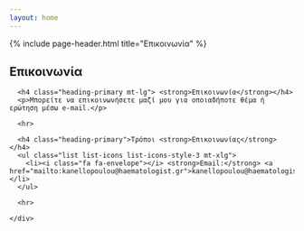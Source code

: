 ```yaml
---
layout: home
---
```


<div class="container">

  {% include page-header.html title="Επικοινωνία" %}

  <h2>Επικοινωνία</h2>
  <div class="row">
    <div class="col-md-6">
    </div>
    <div class="col-md-6">

      <h4 class="heading-primary mt-lg"> <strong>Επικοινωνία</strong></h4>
      <p>Μπορείτε να επικοινωνήσετε μαζί μου για οποιαδήποτε θέμα ή ερώτηση μέσω e-mail.</p>

      <hr>

      <h4 class="heading-primary">Τρόποι <strong>Επικοινωνίας</strong></h4>
      <ul class="list list-icons list-icons-style-3 mt-xlg">
        <li><i class="fa fa-envelope"></i> <strong>Email:</strong> <a href="mailto:kanellopoulou@haematologist.gr">kanellopoulou@haematologist.gr</a></li>
      </ul>

      <hr>

    </div>

  </div>


</div>


